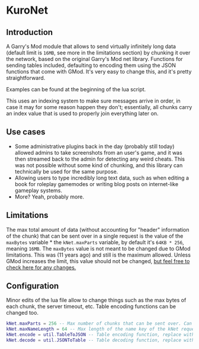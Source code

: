 # KuroNet
## Introduction
A Garry's Mod module that allows to send virtually infinitely long data (default limit is `16MB`, see more in the limitations section) by chunking it over the network, based on the original Garry's Mod net library. Functions for sending tables included, defaulting to encoding them using the JSON functions that come with GMod. It's very easy to change this, and it's pretty straightforward.

Examples can be found at the beginning of the lua script.

This uses an indexing system to make sure messages arrive in order, in case it may for some reason happen they don't; essentially, all chunks carry an index value that is used to properly join everything later on.

## Use cases
- Some administrative plugins back in the day (probably still today) allowed admins to take screenshots from an user's game, and it was then streamed back to the admin for detecting any weird cheats. This was not possible without some kind of chunking, and this library can technically be used for the same purpose.
- Allowing users to type incredibly long text data, such as when editing a book for roleplay gamemodes or writing blog posts on internet-like gameplay systems.
- More? Yeah, probably more.

## Limitations
The max total amount of data (without accounting for "header" information of the chunk) that can be sent over in a single request is the value of the `maxBytes` variable * the `kNet.maxParts` variable, by default it's `64KB * 256`, meaning `16MB`.
The `maxBytes` value is not meant to be changed due to GMod limitations. This was (11 years ago) and still is the maximum allowed. Unless GMod increases the limit, this value should not be changed, [but feel free to check here for any changes.](https://wiki.facepunch.com/gmod/net)

## Configuration
Minor edits of the lua file allow to change things such as the max bytes of each chunk, the server timeout, etc. Table encoding functions can be changed too.

```lua
kNet.maxParts = 256 -- Max number of chunks that can be sent over. Can be changed, but this reduces the amount of actual data sent over the chunk. Should always be a power of two to maximize data efficiency.
kNet.maxNameLength = 64 -- Max length of the name key of the kNet request. Can be changed, but this reduces the amount of actual data sent over the chunk.
kNet.encode = util.TableToJSON -- Table encoding function, replace with pON or glON if needed.
kNet.decode = util.JSONToTable -- Table decoding function, replace with pON or glON if needed.
```

